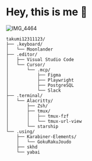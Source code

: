 # Hey, this is me 👋

![IMG_4464](https://github.com/takumi12311123/takumi12311123/assets/103009749/f7a94eba-90c0-4e3a-83f6-05975b1f200d)

```
takumi12311123/
├── .keyboard/
│   └── Moonlander
├── .editor/
│   ├── Visual Studio Code
│   └── Cursor/
│       └── .mcp/
│           ├── Figma
│           ├── Playwright
│           ├── PostgreSQL
│           └── Slack
├── .terminal/
│   └── Alacritty/
│       ├── Zsh/
│       ├── tmux/
│       │   ├── tmux-fzf
│       │   └── tmux-url-view
│       └── starship
└── .using/
    ├── Karabiner-Elements/
    │   └── GokuRakuJoudo
    ├── skhd
    └── yabai
```
